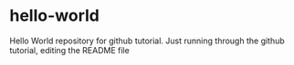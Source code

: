 # hello-world
Hello World repository for github tutorial.
Just running through the github tutorial, editing the README file
